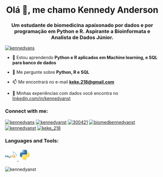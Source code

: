 <h1 align="center">Olá 👋, me chamo Kennedy Anderson</h1>
<h3 align="center">Um estudante de biomedicina apaixonado por dados e por programação em Python e R. Aspirante a Bioinformata e Analista de Dados Júnior.</h3>

<p align="left"> <a href="https://twitter.com/kennedyans" target="blank"><img src="https://img.shields.io/twitter/follow/kennedyans?logo=twitter&style=for-the-badge" alt="kennedyans" /></a> </p>

- 🌱 Estou aprendendo **Python e R aplicados em Machine learning, e SQL para banco de dados**

- 💬 Me pergunte sobre **Python, R e SQL**

- 📫 Me encontrará no e-mail **keke.218@gmail.com**

- 📄 Minhas experiências com dados você encontra no [linkedin.com/in/kennedyanst](linkedin.com/in/kennedyanst)

<h3 align="left">Connect with me:</h3>
<p align="left">
<a href="https://twitter.com/kennedyans" target="blank"><img align="center" src="https://raw.githubusercontent.com/rahuldkjain/github-profile-readme-generator/master/src/images/icons/Social/twitter.svg" alt="kennedyans" height="30" width="40" /></a>
<a href="https://linkedin.com/in/kennedyanst" target="blank"><img align="center" src="https://raw.githubusercontent.com/rahuldkjain/github-profile-readme-generator/master/src/images/icons/Social/linked-in-alt.svg" alt="kennedyanst" height="30" width="40" /></a>
<a href="https://stackoverflow.com/users/300421" target="blank"><img align="center" src="https://raw.githubusercontent.com/rahuldkjain/github-profile-readme-generator/master/src/images/icons/Social/stack-overflow.svg" alt="300421" height="30" width="40" /></a>
<a href="https://kaggle.com/biomedkennedyanst" target="blank"><img align="center" src="https://raw.githubusercontent.com/rahuldkjain/github-profile-readme-generator/master/src/images/icons/Social/kaggle.svg" alt="biomedkennedyanst" height="30" width="40" /></a>
<a href="https://instagram.com/kennedyanst" target="blank"><img align="center" src="https://raw.githubusercontent.com/rahuldkjain/github-profile-readme-generator/master/src/images/icons/Social/instagram.svg" alt="kennedyanst" height="30" width="40" /></a>
<a href="https://www.hackerrank.com/keke_218" target="blank"><img align="center" src="https://raw.githubusercontent.com/rahuldkjain/github-profile-readme-generator/master/src/images/icons/Social/hackerrank.svg" alt="keke_218" height="30" width="40" /></a>
</p>

<h3 align="left">Languages and Tools:</h3>
<p align="left"> <a href="https://www.mysql.com/" target="_blank" rel="noreferrer"> <img src="https://raw.githubusercontent.com/devicons/devicon/master/icons/mysql/mysql-original-wordmark.svg" alt="mysql" width="40" height="40"/> </a> <a href="https://www.python.org" target="_blank" rel="noreferrer"> <img src="https://raw.githubusercontent.com/devicons/devicon/master/icons/python/python-original.svg" alt="python" width="40" height="40"/> </a> </p>

<p><img align="center" src="https://github-readme-stats.vercel.app/api/top-langs?username=kennedyanst&show_icons=true&locale=en&layout=compact" alt="kennedyanst" /></p>



<!---

- 👋 Hi, I’m @kennedyanst
- 👀 I’m interested in ...
- 🌱 I’m currently learning ...
- 💞️ I’m looking to collaborate on ...
- 📫 How to reach me ...


kennedyanst/kennedyanst is a ✨ special ✨ repository because its `README.md` (this file) appears on your GitHub profile.
You can click the Preview link to take a look at your changes.
--->
